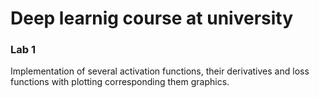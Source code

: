 # Deep learnig course at university

### Lab 1
 Implementation of several activation functions, their derivatives and loss functions with plotting corresponding them graphics.
